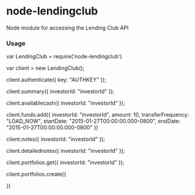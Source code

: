 # node-lendingclub
Node module for accessing the Lending Club API

### Usage

  var LendingClub = require('node-lendingclub')

  var client = new LendingClub();

  client.authenticate({
    key: "AUTHKEY"
  });

  client.summary({
    investorId: "investorId"
  });

  client.availablecash({
    investorId: "investorId"
  });

  client.funds.add({
    investorId: "investorId",
    amount: 10,
    transferFrequency: "LOAD_NOW",
    startDate: "2015-01-27T00:00:00.000-0800",
    endDate: "2015-01-27T00:00:00.000-0800"
  })

  client.notes({
    investorId: "investorId"
  });

  client.detailednotes({
    investorId: "investorId"
  });

  client.portfolios.get({
    investorId: "investorId"
  });

  client.portfolios.create({

  })
